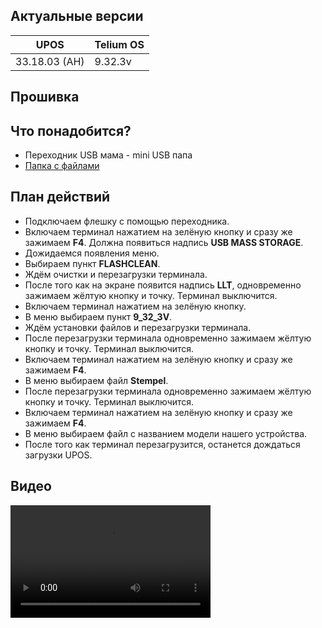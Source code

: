 <style>
   .markdown-content h2 {  
      margin-top: 2rem; 
      margin-bottom: 2rem; 
      font-size: 1.875rem; 
   }
   .markdown-content ul {
      list-style-type: disc; 
      font-size: 1.125rem; 
      display: flex; 
      flex-direction: column; 
      gap: 1rem; 
      padding-left: 20px; 
   }
   .markdown-content a:hover {
      text-decoration: underline;
   }
   .markdown-content table {
      min-width: 100%;
   }
   .markdown-content th {
      padding-left: 0.5rem;    
      padding-right: 0.5rem;   
      padding-top: 0.5rem;     
      padding-bottom: 0.5rem;  
      text-align: left;        
      font-size: 0.875rem;     
      line-height: 1.25rem;    
      font-weight: 500;        
      border: 1px solid;       
      border-color: #e5e7eb;
   }
   .markdown-content td {
      padding: 0.75rem 0.5rem;
      font-size: 0.875rem;
      line-height: 1.25rem;
      border: 1px solid #e5e7eb;
   }
   .markdown-content p {
      font-size: 1.125rem;
   }
</style>

## <a id="1">Актуальные версии</a>

<div class="overflow-x-auto whitespace-nowrap">

| UPOS          | Telium OS |
| ------------- | --------- |
| 33.18.03 (АН) | 9.32.3v   |

</div>

## <a id="2">Прошивка</a>

## <a id="2.1" class="text-2xl">Что понадобится?</a>

- Переходник USB мама - mini USB папа
- [Папка с файлами](https://disk.yandex.ru/d/-L6rGWh_bGYcog)

## <a id="2.2" class="text-2xl">План действий</a>

- Подключаем флешку с помощью переходника.
- Включаем терминал нажатием на зелёную кнопку и сразу же зажимаем **F4**. Должна появиться надпись **USB MASS STORAGE**.
- Дожидаемся появления меню.
- Выбираем пункт **FLASHCLEAN**.
- Ждём очистки и перезагрузки терминала.
- После того как на экране появится надпись **LLT**, одновременно зажимаем жёлтую кнопку и точку. Терминал выключится.
- Включаем терминал нажатием на зелёную кнопку.
- В меню выбираем пункт **9_32_3V**.
- Ждём установки файлов и перезагрузки терминала.
- После перезагрузки терминала одновременно зажимаем жёлтую кнопку и точку. Терминал выключится.
- Включаем терминал нажатием на зелёную кнопку и сразу же зажимаем **F4**.
- В меню выбираем файл **Stempel**.
- После перезагрузки терминала одновременно зажимаем жёлтую кнопку и точку. Терминал выключится.
- Включаем терминал нажатием на зелёную кнопку и сразу же зажимаем **F4**.
- В меню выбираем файл с названием модели нашего устройства.
- После того как терминал перезагрузится, останется дождаться загрузки UPOS.

## <a id="2.3" class="text-2xl">Видео</a>

<video width="320" height="180" controls class="w-full rounded-xl md:w-[32.5%]">
  <source src="/content/ingenico-iwl220-iwl250/video/IWL220-IWL250.mp4" type="video/mp4" />
</video>
